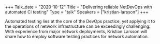 +++
Talk_date = "2020-10-12"
Title = "Delivering reliable NetDevOps with automated CI testing"
Type = "talk"
Speakers = ["kristian-larsson"]
+++

Automated testing lies at the core of the DevOps practice, yet applying it to the operations of network infrastructure can be exceedingly challenging. With experience from major network deployments, Kristian Larsson will share how to employ software testing practices for network automation.
